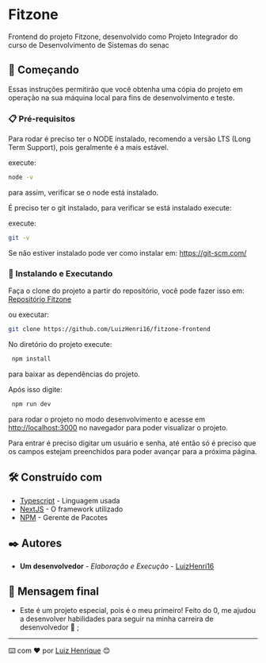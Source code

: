 # Fitzone

Frontend do projeto Fitzone, desenvolvido como Projeto Integrador do curso de Desenvolvimento de Sistemas do senac

## 🚀 Começando

Essas instruções permitirão que você obtenha uma cópia do projeto em operação na sua máquina local para fins de desenvolvimento e teste.


### 📋 Pré-requisitos

Para rodar é preciso ter o NODE instalado, recomendo a versão LTS (Long Term Support), pois geralmente é a mais estável. 

execute: 
```bash
node -v
```

para assim, verificar se o node está instalado.

É preciso ter o git instalado, para verificar se está instalado execute:

execute: 
```bash
git -v
```

Se não estiver instalado pode ver como instalar em: https://git-scm.com/

### 🔧 Instalando e Executando

Faça o clone do projeto a partir do repositório, você pode fazer isso em: 
[Repositório Fitzone](https://github.com/LuizHenri16/fitzone-frontend)

ou executar:

```bash
git clone https://github.com/LuizHenri16/fitzone-frontend
```

No diretório do projeto execute:
```bash
 npm install
```
para baixar as dependências do projeto.

Após isso digite:
```bash
 npm run dev
```
para rodar o projeto no modo desenvolvimento e 
acesse em [http://localhost:3000](http://localhost:3000) no navegador para poder visualizar o projeto.

Para entrar é preciso digitar um usuário e senha, até então só é preciso que os campos estejam preenchidos para poder avançar para a próxima página.

## 🛠️ Construído com

* [Typescript](https://www.typescriptlang.org/) - Linguagem usada
* [NextJS](https://nextjs.org/) - O framework utilizado
* [NPM](https://www.npmjs.com/) - Gerente de Pacotes

## ✒️ Autores

* **Um desenvolvedor** - *Elaboração e Execução* - [LuizHenri16](https://github.com/LuizHenri16)

## 🎁 Mensagem final

* Este é um projeto especial, pois é o meu primeiro! Feito do 0, me ajudou a desenvolver habilidades para seguir na minha carreira de desenvolvedor 📢 ;

---
⌨️ com ❤️ por [Luiz Henrique](https://gist.github.com/LuizHenri16) 😊
